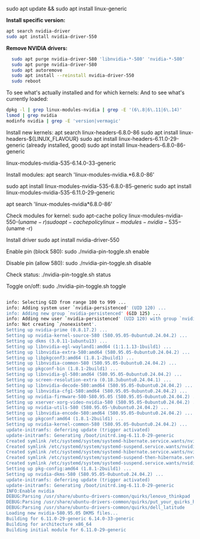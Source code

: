 sudo apt update && sudo apt install linux-generic

**Install specific version:**
```bash
apt search nvidia-driver
sudo apt install nvidia-driver-550
```

**Remove NVIDIA drivers:**
```bash
  sudo apt purge nvidia-driver-580 'libnvidia-*-580' 'nvidia-*-580'
  sudo apt purge nvidia-driver-580
  sudo apt autoremove
  sudo apt install --reinstall nvidia-driver-550
  sudo reboot

```

To see what's actually installed and for which kernels:
And to see what's currently loaded:
```bash
dpkg -l | grep linux-modules-nvidia | grep -E '(6\.8|6\.11|6\.14)'
lsmod | grep nvidia
modinfo nvidia | grep -E 'version|vermagic'
```

Install new kernels:
apt search linux-headers-6.8.0-86
sudo apt install linux-headers-${LINUX_FLAVOUR}
sudo apt install linux-headers-6.11.0-29-generic (already installed, good)
sudo apt install linux-headers-6.8.0-86-generic


linux-modules-nvidia-535-6.14.0-33-generic 

Install modules:
apt search 'linux-modules-nvidia.*6.8.0-86'

sudo apt install linux-modules-nvidia-535-6.8.0-85-generic
sudo apt install linux-modules-nvidia-535-6.11.0-29-generic

apt search 'linux-modules-nvidia*6.8.0-86'


Check modules for kernel:
sudo apt-cache policy linux-modules-nvidia-550-$(uname -r)
sudo apt-cache policy linux-modules-nvidia-535-$(uname -r)


Install driver
sudo apt install nvidia-driver-550


Enable pin (block 580):
sudo ./nvidia-pin-toggle.sh enable

Disable pin (allow 580):
sudo ./nvidia-pin-toggle.sh disable

Check status:
./nvidia-pin-toggle.sh status

Toggle on/off:
sudo ./nvidia-pin-toggle.sh toggle



```bash

info: Selecting GID from range 100 to 999 ...
info: Adding system user `nvidia-persistenced' (UID 120) ...
info: Adding new group `nvidia-persistenced' (GID 125) ...
info: Adding new user `nvidia-persistenced' (UID 120) with group `nvidia-persistenced' ...
info: Not creating `/nonexistent'.
Setting up nvidia-prime (0.8.17.2) ...
Setting up nvidia-kernel-source-580 (580.95.05-0ubuntu0.24.04.2) ...
Setting up dkms (3.0.11-1ubuntu13) ...
Setting up libnvidia-egl-wayland1:amd64 (1:1.1.13-1build1) ...
Setting up libnvidia-extra-580:amd64 (580.95.05-0ubuntu0.24.04.2) ...
Setting up libpkgconf3:amd64 (1.8.1-2build1) ...
Setting up libnvidia-common-580 (580.95.05-0ubuntu0.24.04.2) ...
Setting up pkgconf-bin (1.8.1-2build1) ...
Setting up libnvidia-gl-580:amd64 (580.95.05-0ubuntu0.24.04.2) ...
Setting up screen-resolution-extra (0.18.3ubuntu0.24.04.1) ...
Setting up libnvidia-decode-580:amd64 (580.95.05-0ubuntu0.24.04.2) ...
Setting up libnvidia-cfg1-580:amd64 (580.95.05-0ubuntu0.24.04.2) ...
Setting up nvidia-firmware-580-580.95.05 (580.95.05-0ubuntu0.24.04.2) ...
Setting up xserver-xorg-video-nvidia-580 (580.95.05-0ubuntu0.24.04.2) ...
Setting up nvidia-utils-580 (580.95.05-\0ubuntu0.24.04.2) ...
Setting up libnvidia-encode-580:amd64 (580.95.05-0ubuntu0.24.04.2) ...
Setting up pkgconf:amd64 (1.8.1-2build1) ...
Setting up nvidia-kernel-common-580 (580.95.05-0ubuntu0.24.04.2) ...
update-initramfs: deferring update (trigger activated)
update-initramfs: Generating /boot/initrd.img-6.11.0-29-generic
Created symlink /etc/systemd/system/systemd-hibernate.service.wants/nvidia-hibernate.service → /usr/lib/systemd/system/nvidia-hibernate.service.
Created symlink /etc/systemd/system/systemd-suspend.service.wants/nvidia-resume.service → /usr/lib/systemd/system/nvidia-resume.service.
Created symlink /etc/systemd/system/systemd-hibernate.service.wants/nvidia-resume.service → /usr/lib/systemd/system/nvidia-resume.service.
Created symlink /etc/systemd/system/systemd-suspend-then-hibernate.service.wants/nvidia-resume.service → /usr/lib/systemd/system/nvidia-resume.service.
Created symlink /etc/systemd/system/systemd-suspend.service.wants/nvidia-suspend.service → /usr/lib/systemd/system/nvidia-suspend.service.
Setting up pkg-config:amd64 (1.8.1-2build1) ...
Setting up nvidia-dkms-580 (580.95.05-0ubuntu0.24.04.2) ...
update-initramfs: deferring update (trigger activated)
update-initramfs: Generating /boot/initrd.img-6.11.0-29-generic
INFO:Enable nvidia
DEBUG:Parsing /usr/share/ubuntu-drivers-common/quirks/lenovo_thinkpad
DEBUG:Parsing /usr/share/ubuntu-drivers-common/quirks/put_your_quirks_here
DEBUG:Parsing /usr/share/ubuntu-drivers-common/quirks/dell_latitude
Loading new nvidia-580.95.05 DKMS files...
Building for 6.11.0-29-generic 6.14.0-33-generic
Building for architecture x86_64
Building initial module for 6.11.0-29-generic

```

